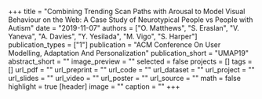 +++
title = "Combining Trending Scan Paths with Arousal to Model Visual Behaviour on the Web: A Case Study of Neurotypical People vs People with Autism"
date = "2019-11-07"
authors = ["O. Matthews", "S. Eraslan", "V. Yaneva", "A. Davies", "Y. Yesilada", "M. Vigo", "S. Harper"]
publication_types = ["1"]
publication = "ACM Conference On User Modelling, Adaptation And Personalization"
publication_short = "UMAP19"
abstract_short = ""
image_preview = ""
selected = false
projects = []
tags = []
url_pdf = ""
url_preprint = ""
url_code = ""
url_dataset = ""
url_project = ""
url_slides = ""
url_video = ""
url_poster = ""
url_source = ""
math = false
highlight = true
[header]
image = ""
caption = ""
+++
